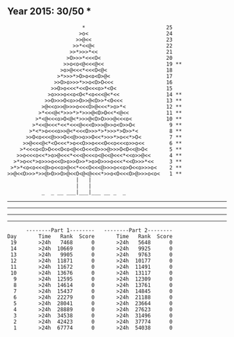 Year 2015: 30/50 *
------------------------------------------------------------
                            *                          25 
                           >o<                         24 
                          >>@<<                        23 
                         >>*<<@<                       22 
                        >>*>>>*<<                      21 
                       >O>>>*<<<O<                     20 
                      >>o<o<@<<<@<<                    19 **
                     >o>@<<<*<<<O<@<                   18 
                    >*>>>*>O>o<o<O>@<                  17 
                   >>O>o>>>*>>o<O>O<<<                 16 
                  >>O>o<<<*<<O<<<o>*<O<                15 
                 >o>>>o<<o<O<*<o<<<@<*<<               14 **
                >>O>>>O<o>>O>>@<O>>*<O<<<              13 **
               >@<<o>>@>>>o<<<O>@<<<*>o>*<             12 **
              >*<<<@<*>>>*>*>>>@<O>O<<*<@<<            11 **
             >*<@<<<o>O<@<*>>>@<O>O>>>@<<<o<           10 **
            >*<<@<<<*<<*<<<@<<<O>>>@>>o<O>>O<           9 **
           >*<*>o<<<o>>@<*<<<O>>>*>*>>>*>O>>*<          8 **
          >>O<o<<<@>>>O<<@>>o>>O<<*>>>*>o<<*>O<         7 **
         >>@<<<@<*<O<<<*>o<<O>>o<<<O<<o<<<o>>o<<        6 **
        >*<<<o<O>O<<<O<o<@<<O<<<O>>>@>>>O<O<<@>O<       5 **
       >>o<<<o<<*>o>@<<<*<<<@<<<o<@<<@<<<*<<o>>@<<      4 **
      >*>o<<*>o>>>o<<O>o>>O>>*>o>O>>>o<<<*<<O>>>*<<     3 **
     >*>*<o<o<<<@>o<<o>@<<*<<<O<<<@>>>o<<o>O<<o>>>o<    2 **
    >>@<<O>>>*>>@>O>>O>@<<O<@<@<<<*>>o<O<<<O>@>>>o<o<   1 **
                          |   |                             
                          |   |                             
               _  _ __ ___|___|___ __ _  _                  

__ ___ _ _ __ ____ __ ___ _ ____ ___ _ ___

_ __ _ _ __ __ _ _ _ _____ _ ___ ___ ____

___ ____ _ __ _ ____ ____ _ _____ ___ _

_ _ _ _ ____ ___ ____ _ __ __ ___ __ _ _

          --------Part 1--------   --------Part 2--------
    Day       Time   Rank  Score       Time   Rank  Score
     19       >24h   7468      0       >24h   5648      0
     14       >24h  10669      0       >24h   9925      0
     13       >24h   9905      0       >24h   9763      0
     12       >24h  11871      0       >24h  10177      0
     11       >24h  11672      0       >24h  11491      0
     10       >24h  13676      0       >24h  13117      0
      9       >24h  12595      0       >24h  12309      0
      8       >24h  14614      0       >24h  13761      0
      7       >24h  15437      0       >24h  14845      0
      6       >24h  22279      0       >24h  21188      0
      5       >24h  28041      0       >24h  23664      0
      4       >24h  28889      0       >24h  27623      0
      3       >24h  34538      0       >24h  31496      0
      2       >24h  42423      0       >24h  37774      0
      1       >24h  67774      0       >24h  54038      0
